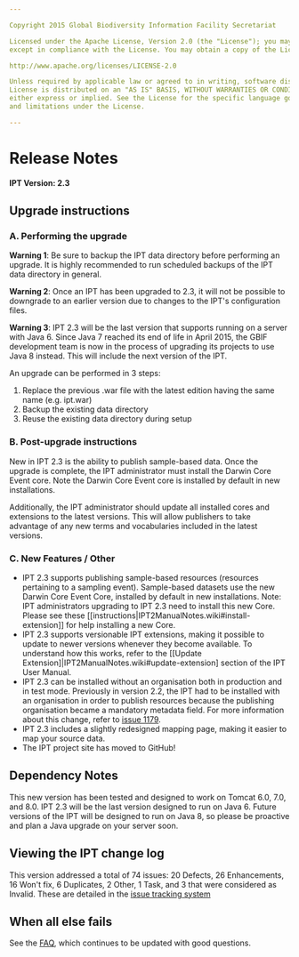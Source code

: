 ```yaml
---

Copyright 2015 Global Biodiversity Information Facility Secretariat

Licensed under the Apache License, Version 2.0 (the "License"); you may not use this file
except in compliance with the License. You may obtain a copy of the License at

http://www.apache.org/licenses/LICENSE-2.0

Unless required by applicable law or agreed to in writing, software distributed under the
License is distributed on an "AS IS" BASIS, WITHOUT WARRANTIES OR CONDITIONS OF ANY KIND,
either express or implied. See the License for the specific language governing permissions
and limitations under the License.

---
```


# Release Notes

**IPT Version: 2.3**



## Upgrade instructions

### A. Performing the upgrade

**Warning 1**: Be sure to backup the IPT data directory before performing an upgrade. It is highly recommended to run scheduled backups of the IPT data directory in general.

**Warning 2**: Once an IPT has been upgraded to 2.3, it will not be possible to downgrade to an earlier version due to changes to the IPT's configuration files.

**Warning 3**: IPT 2.3 will be the last version that supports running on a server with Java 6. Since Java 7 reached its end of life in April 2015, the GBIF development team is now in the process of upgrading its projects to use Java 8 instead. This will include the next version of the IPT. 

An upgrade can be performed in 3 steps:

  1. Replace the previous .war file with the latest edition having the same name (e.g. ipt.war)
  1. Backup the existing data directory
  1. Reuse the existing data directory during setup

### B. Post-upgrade instructions

New in IPT 2.3 is the ability to publish sample-based data. Once the upgrade is complete, the IPT administrator must install the Darwin Core Event core. Note the Darwin Core Event core is installed by default in new installations.

Additionally, the IPT administrator should update all installed cores and extensions to the latest versions. This will allow publishers to take advantage of any new terms and vocabularies included in the latest versions. 

### C. New Features / Other
  * IPT 2.3 supports publishing sample-based resources (resources pertaining to a sampling event). Sample-based datasets use the new Darwin Core Event Core, installed by default in new installations. Note: IPT administrators upgrading to IPT 2.3 need to install this new Core. Please see these [[instructions|IPT2ManualNotes.wiki#install-extension]] for help installing a new Core.
  * IPT 2.3 supports versionable IPT extensions, making it possible to update to newer versions whenever they become available. To understand how this works, refer to the [[Update Extension]|IPT2ManualNotes.wiki#update-extension] section of the IPT User Manual.
  * IPT 2.3 can be installed without an organisation both in production and in test mode. Previously in version 2.2, the IPT had to be installed with an organisation in order to publish resources because the publishing organisation became a mandatory metadata field. For more information about this change, refer to [issue 1179](https://github.com/gbif/ipt/issues/1179).
  * IPT 2.3 includes a slightly redesigned mapping page, making it easier to map your source data. 
  * The IPT project site  has moved to GitHub! 

## Dependency Notes

This new version has been tested and designed to work on Tomcat 6.0, 7.0, and 8.0. IPT 2.3 will be the last version designed to run on Java 6. Future versions of the IPT will be designed to run on Java 8, so please be proactive and plan a Java upgrade on your server soon.

## Viewing the IPT change log

This version addressed a total of 74 issues: 20 Defects, 26 Enhancements, 16 Won't fix, 6 Duplicates, 2 Other, 1 Task, and 3 that were considered as Invalid.
These are detailed in the [issue tracking system](https://code.google.com/p/gbif-providertoolkit/issues/list?can=1&q=Milestone=Release2.2&sort=type)

## When all else fails

See the [FAQ](FAQ.md), which continues to be updated with good questions.